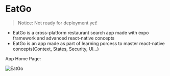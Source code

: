 # EatGo

> Notice: Not ready for deployment yet!

- EatGo is a cross-platform restaurant search app made with expo framework and advanced react-native concepts
- EatGo is an app made as part of learning porcess to master react-native concepts(Context, States, Security, UI...)

App Home Page:

![EatGo](https://user-images.githubusercontent.com/52489083/138978987-45df8317-fff2-49b7-8c00-9edd63b33d33.jpg)


